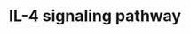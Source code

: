 ---
annotations:
- id: PW:0000912
  parent: signaling pathway
  type: Pathway Ontology
  value: interleukin-4 signaling pathway
authors:
- A.Pandey
- MaintBot
- Khanspers
- Christine Chichester
- Eweitz
description: ''
last-edited: 2021-05-23
organisms:
- Mus musculus
redirect_from:
- /index.php/Pathway:WP93
- /instance/WP93
revision: null
schema-jsonld:
- '@context': https://schema.org/
  '@id': https://wikipathways.github.io/pathways/WP93.html
  '@type': Dataset
  creator:
    '@type': Organization
    name: WikiPathways
  description: ''
  keywords:
  - Adrbk2
  - Akt1
  - Atf2
  - Bad
  - Bcl2l1
  - Cbl
  - Crebbp
  - Cxcr4
  - Dok2
  - Elk1
  - Ep300
  - Ets1
  - Fes
  - Fyn
  - Gene Symbol
  - Grb2
  - HIST2H3C
  - Hmga1
  - Il13ra1
  - Il2rg
  - Il4
  - Il4ra
  - Inpp5d
  - Irs1
  - Irs2
  - Jak1
  - Jak2
  - Jak3
  - Lck
  - Mapk1
  - Mapk11
  - Mapk14
  - Mapk3
  - NCF1
  - Nfkb1
  - PIK3R1
  - Pawr
  - Pik3ca
  - Pik3cd
  - Pik3r2
  - Plcg1
  - Prkcd
  - Prkci
  - Prkcn
  - Prkcz
  - Ptk2
  - Ptpn11
  - Ptpn6
  - RPS6KB1
  - Rasa1
  - Rela
  - Sfpi1
  - Shc1
  - Socs1
  - Socs3
  - Socs5
  - Sos1
  - Src
  - Stam
  - Stat1
  - Stat5a
  - Stat6
  - Tyk2
  license: CC0
  name: IL-4 signaling pathway
seo: CreativeWork
title: IL-4 signaling pathway
wpid: WP93
---